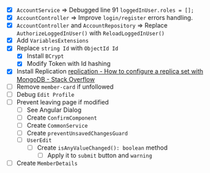 - [x] `AccountService` => Debugged line 91 `loggedInUser.roles = [];` 
- [x] `AccountController` => Improve `login/register` errors handling.
- [x] `AccountController` and `AccountRepository` => Replace `AuthorizeLoggedInUser()` with `ReloadLoggedInUser()`
- [x] Add `VariablesExtensions`
- [x] Replace `string Id` with `ObjectId Id`
	- [x] Install `BCrypt`
	- [x] Modify Token with Id hashing
- [x] Install Replication
	[replication - How to configure a replica set with MongoDB - Stack Overflow](https://stackoverflow.com/a/77932054/3944285)
- [ ] Remove `member-card` if unfollowed
- [ ] Debug `Edit Profile`
- [ ] Prevent leaving page if modified
	- [ ] See Angular Dialog
	- [ ] Create `ConfirmComponent`
	- [ ] Create `CommonService`
	- [ ] Create `preventUnsavedChangesGuard`
	- [ ] `UserEdit` 
		- [ ] Create `isAnyValueChanged(): boolean` method
			- [ ] Apply it to `submit` button and `warning`
- [ ] Create `MemberDetails`